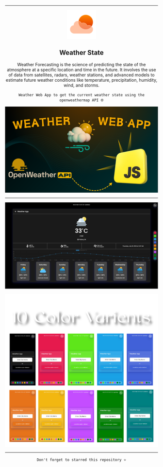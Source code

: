 <div align="center"><hr>
  
  <img src="./icons/favicon.svg" />
  <h2 align="center">Weather State</h2>
  <p>Weather Forecasting is the science of predicting the state of the atmosphere at a specific location and time in the future. It involves the use of data from satellites, radars, weather stations, and advanced models to estimate future weather conditions like temperature, precipitation, humidity, wind, and storms.</p>

 `Weather Web App to get the current weather state using the openweathermap API 🌐`


<img src="./icons/weather app.png" /> <hr>

<img src="./icons/black result.png"/>

<img src="./icons/theme.png" /> <hr>

`Don't forget to starred this repository ⭐`

</div>


